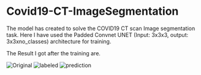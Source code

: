 # Covid19-CT-ImageSegmentation

The model has created to solve the COVID19 CT scan Image segmentation task. Here I have used the Padded Convnet UNET (Input: 3x3x3, output: 3x3xno_classes) architecture for training.

The Result I got after the training are.

![Original](https://user-images.githubusercontent.com/75822824/149130504-bb95baca-843c-49e4-b0e0-d6a36dd302cc.png)
![labeled](https://user-images.githubusercontent.com/75822824/149130506-66ef808f-3666-40f8-a5df-7061a6c199ed.png)
![prediction](https://user-images.githubusercontent.com/75822824/149130509-64c2430b-26aa-4003-b0bd-4b5d40c9d9e4.png)
